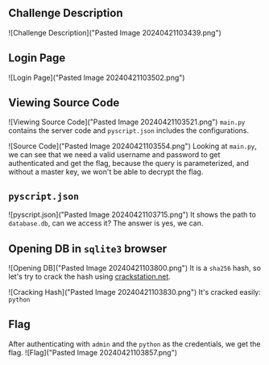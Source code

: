 ## Challenge Description

![Challenge Description]("Pasted Image 20240421103439.png")

## Login Page

![Login Page]("Pasted Image 20240421103502.png")

## Viewing Source Code

![Viewing Source Code]("Pasted Image 20240421103521.png")
`main.py` contains the server code and `pyscript.json` includes the configurations.

![Source Code]("Pasted Image 20240421103554.png")
Looking at `main.py`, we can see that we need a valid username and password to get authenticated and get the flag, because the query is parameterized, and without a master key, we won't be able to decrypt the flag.

## `pyscript.json`

![pyscript.json]("Pasted Image 20240421103715.png")
It shows the path to `database.db`, can we access it? The answer is yes, we can.

## Opening DB in `sqlite3` browser

![Opening DB]("Pasted Image 20240421103800.png")
It is a `sha256` hash, so let's try to crack the hash using [crackstation.net](https://crackstation.net).

![Cracking Hash]("Pasted Image 20240421103830.png")
It's cracked easily: `python`

## Flag

After authenticating with `admin` and the `python` as the credentials, we get the flag.
![Flag]("Pasted Image 20240421103857.png")
